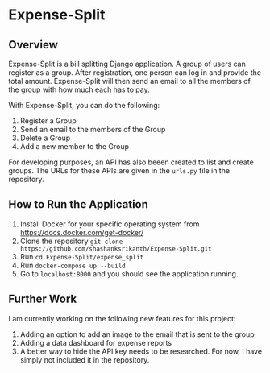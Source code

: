 # Expense-Split

## Overview
Expense-Split is a bill splitting Django application. A group of users can register as a group. After registration, one person can log in and provide the total amount. Expense-Split will then send an email to all the members of the group with how much each has to pay. 

With Expense-Split, you can do the following:
1. Register a Group
2. Send an email to the members of the Group
3. Delete a Group
4. Add a new member to the Group

For developing purposes, an API has also beeen created to list and create groups. The URLs for these APIs are given in the `urls.py` file in the repository.

## How to Run the Application
1. Install Docker for your specific operating system from https://docs.docker.com/get-docker/
2. Clone the repository `git clone https://github.com/shashanksrikanth/Expense-Split.git`
3. Run `cd Expense-Split/expense_split`
4. Run `docker-compose up --build`
5. Go to `localhost:8000` and you should see the application running.

## Further Work
I am currently working on the following new features for this project:
1. Adding an option to add an image to the email that is sent to the group
2. Adding a data dashboard for expense reports
3. A better way to hide the API key needs to be researched. For now, I have simply not included it in the repository. 
